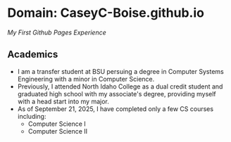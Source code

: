 # Domain: CaseyC-Boise.github.io
_My First Github Pages Experience_

## Academics
* I am a transfer student at BSU persuing a degree in Computer Systems Engineering with a minor in Computer Science.
* Previously, I attended North Idaho College as a dual credit student and graduated high school with my associate's degree, providing myself with a head start into my major.
* As of September 21, 2025, I have completed only a few CS courses including:
    * Computer Science I
    * Computer Science II


